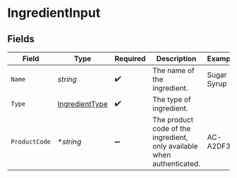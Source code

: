 # IngredientInput


## Fields

| Field                                                                  | Type                                                                   | Required                                                               | Description                                                            | Example                                                                |
| ---------------------------------------------------------------------- | ---------------------------------------------------------------------- | ---------------------------------------------------------------------- | ---------------------------------------------------------------------- | ---------------------------------------------------------------------- |
| `Name`                                                                 | *string*                                                               | :heavy_check_mark:                                                     | The name of the ingredient.                                            | Sugar Syrup                                                            |
| `Type`                                                                 | [IngredientType](./ingredienttype.md)                                  | :heavy_check_mark:                                                     | The type of ingredient.                                                |                                                                        |
| `ProductCode`                                                          | **string*                                                              | :heavy_minus_sign:                                                     | The product code of the ingredient, only available when authenticated. | AC-A2DF3                                                               |